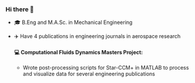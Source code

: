### Hi there 👋

- 🎓 B.Eng and M.A.Sc. in Mechanical Engineering
- ✈️ Have 4 publications in engineering journals in aerospace research

  #### 💻 Computational Fluids Dynamics Masters Project:
  - Wrote post-processing scripts for Star-CCM+ in MATLAB to process and visualize data for several engineering publications


<!--
**michael-varacalli/michael-varacalli** is a ✨ _special_ ✨ repository because its `README.md` (this file) appears on your GitHub profile.

Here are some ideas to get you started:

- 🔭 I’m currently working on ...
- 🌱 I’m currently learning ...
- 👯 I’m looking to collaborate on ...
- 🤔 I’m looking for help with ...
- 💬 Ask me about ...
- 📫 How to reach me: ...
- 😄 Pronouns: ...
- ⚡ Fun fact: ...
-->
